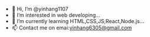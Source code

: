 - 👋 Hi, I’m @yinhang1107
- 👀 I’m interested in web developing...
- 🌱 I’m currently learning HTML,CSS,JS,React,Node.js...
- 📫 Contact me on emai:yinhang6305@gmail.com
<!---
yinhang1107/yinhang1107 is a ✨ special ✨ repository because its `README.md` (this file) appears on your GitHub profile.
You can click the Preview link to take a look at your changes.
--->
